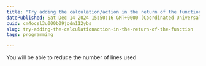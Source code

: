 ```yaml
---
title: "Try adding the calculation/action in the return of the function."
datePublished: Sat Dec 14 2024 15:50:16 GMT+0000 (Coordinated Universal Time)
cuid: cm4ocsl3u000b09jodn112ybs
slug: try-adding-the-calculationaction-in-the-return-of-the-function
tags: programming

---
```


You will be able to reduce the number of lines used